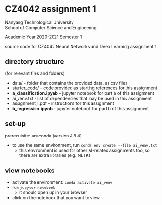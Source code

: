 # CZ4042 assignment 1

Nanyang Technological University  
School of Computer Science and Engineering

Academic Year 2020-2021 Semester 1

source code for CZ4042 Neural Networks and Deep Learning assignment 1

## directory structure

(for relevant files and folders)

- data/ - folder that contains the provided data, as csv files
- starter_code/ - code provided as starting references for this assignment
- **a_classification.ipynb** - jupyter notebook for part a of this assignment
- ai_venv.txt - list of dependencies that may be used in this assignment
- assignment_1.pdf - instructions for this assignment
- **b_regression.ipynb** - jupyter notebook for part b of this assignment

## set-up

prerequisite: anaconda (version 4.8.4)

- to use the same environment, run `conda env create --file ai_venv.txt`
  - this environment is used for other AI-related assignments too, so there are extra libraries (e.g. NLTK)

## view notebooks

- activate the environment: `conda activate ai_venv`
- run `jupyter notebook`
  - it should open up in your browser
- click on the notebook that you want to view
